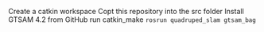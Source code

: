 Create a catkin workspace
Copt this repository into the src folder
Install GTSAM 4.2 from GitHub
run catkin_make
`rosrun quadruped_slam gtsam_bag`
